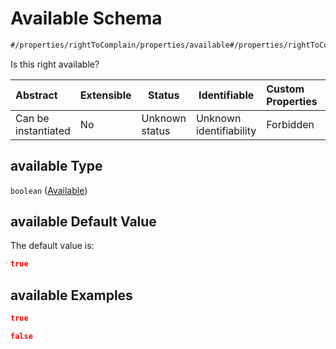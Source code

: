 # Available Schema

```txt
#/properties/rightToComplain/properties/available#/properties/rightToComplain/properties/available
```

Is this right available?


| Abstract            | Extensible | Status         | Identifiable            | Custom Properties | Additional Properties | Access Restrictions | Defined In                                                           |
| :------------------ | ---------- | -------------- | ----------------------- | :---------------- | --------------------- | ------------------- | -------------------------------------------------------------------- |
| Can be instantiated | No         | Unknown status | Unknown identifiability | Forbidden         | Allowed               | none                | [tilt-schema.json\*](../out/tilt-schema.json "open original schema") |

## available Type

`boolean` ([Available](tilt-schema-properties-righttocomplain-properties-available.md))

## available Default Value

The default value is:

```json
true
```

## available Examples

```json
true
```

```json
false
```
